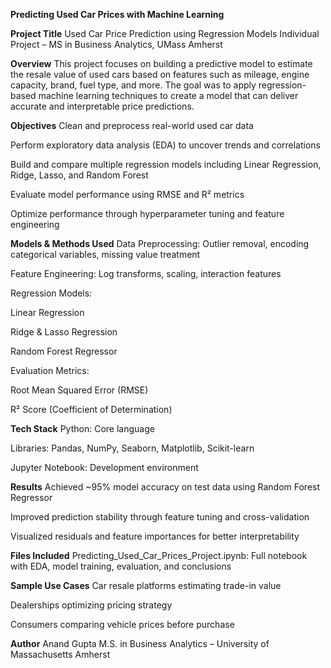 **Predicting Used Car Prices with Machine Learning**

**Project Title**
Used Car Price Prediction using Regression Models
Individual Project – MS in Business Analytics, UMass Amherst

**Overview**
This project focuses on building a predictive model to estimate the resale value of used cars based on features such as mileage, engine capacity, brand, fuel type, and more. The goal was to apply regression-based machine learning techniques to create a model that can deliver accurate and interpretable price predictions.

**Objectives**
Clean and preprocess real-world used car data

Perform exploratory data analysis (EDA) to uncover trends and correlations

Build and compare multiple regression models including Linear Regression, Ridge, Lasso, and Random Forest

Evaluate model performance using RMSE and R² metrics

Optimize performance through hyperparameter tuning and feature engineering

**Models & Methods Used**
Data Preprocessing: Outlier removal, encoding categorical variables, missing value treatment

Feature Engineering: Log transforms, scaling, interaction features

Regression Models:

Linear Regression

Ridge & Lasso Regression

Random Forest Regressor

Evaluation Metrics:

Root Mean Squared Error (RMSE)

R² Score (Coefficient of Determination)

**Tech Stack**
Python: Core language

Libraries: Pandas, NumPy, Seaborn, Matplotlib, Scikit-learn

Jupyter Notebook: Development environment

**Results**
Achieved ~95% model accuracy on test data using Random Forest Regressor

Improved prediction stability through feature tuning and cross-validation

Visualized residuals and feature importances for better interpretability

**Files Included**
Predicting_Used_Car_Prices_Project.ipynb: Full notebook with EDA, model training, evaluation, and conclusions

**Sample Use Cases**
Car resale platforms estimating trade-in value

Dealerships optimizing pricing strategy

Consumers comparing vehicle prices before purchase

**Author**
Anand Gupta
M.S. in Business Analytics – University of Massachusetts Amherst
